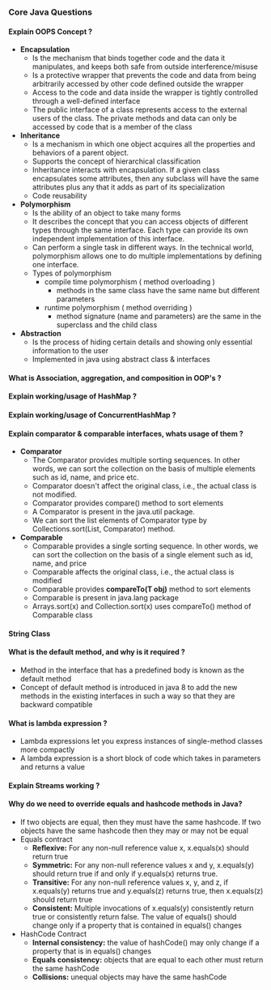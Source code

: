 

### Core Java Questions

#### **Explain OOPS Concept ?**
  - **Encapsulation**
    - Is the mechanism that binds together code and the data it manipulates,  and keeps both safe from outside interference/misuse
    - Is a protective wrapper that prevents the code and data from being arbitrarily accessed by other code defined outside the wrapper
    - Access to the code and data inside the wrapper is tightly controlled through a well-defined interface
    - The public interface of a class represents access to the external users of the class. The private methods and data can only be accessed by code that is a member of the class
  - **Inheritance**
    - Is a mechanism in which one object acquires all the properties and behaviors of a parent object.
    - Supports the concept of hierarchical classification
    - Inheritance interacts with encapsulation. If a given class encapsulates some attributes, then any subclass will have the same attributes plus any that it adds as part of its specialization
    - Code reusability
  - **Polymorphism**
    - Is the ability of an object to take many forms
    - It describes the concept that you can access objects of different types through the same interface. Each type can provide its own independent implementation of this interface.
    - Can perform a single task in different ways. In the technical world, polymorphism allows one to do multiple implementations by defining one interface.
    - Types of polymorphism
      - compile time polymorphism ( method overloading )
        - methods in the same class have the same name but different parameters
      - runtime polymorphism ( method overriding )
        - method signature (name and parameters) are the same in the superclass and the child class
  - **Abstraction**
    - Is the process of hiding certain details and showing only essential information to the user
    - Implemented in java using abstract class & interfaces

#### **What is Association, aggregation, and composition in OOP's ?**

#### **Explain working/usage of HashMap ?**

#### **Explain working/usage of ConcurrentHashMap ?**

#### **Explain comparator & comparable interfaces, whats usage of them ?**
  - **Comparator**
    - The Comparator provides multiple sorting sequences. In other words, we can sort the collection on the basis of multiple elements such as id, name, and price etc.
    - Comparator doesn't affect the original class, i.e., the actual class is not modified.
    - Comparator provides compare() method to sort elements
    - A Comparator is present in the java.util package.
    - We can sort the list elements of Comparator type by Collections.sort(List, Comparator) method.
  - **Comparable**
    - Comparable provides a single sorting sequence. In other words, we can sort the collection on the basis of a single element such as id, name, and price
    - Comparable affects the original class, i.e., the actual class is modified
    - Comparable provides **compareTo(T obj)** method to sort elements
    - Comparable is present in java.lang package
    - Arrays.sort(x) and Collection.sort(x) uses compareTo() method of Comparable class

#### **String Class**

#### **What is the default method, and why is it required ?**
  - Method in the interface that has a predefined body is known as the default method
  - Concept of default method is introduced in java 8 to add the new methods in the existing interfaces in such a way so that they are backward compatible

#### **What is lambda expression ?**
  - Lambda expressions let you express instances of single-method classes more compactly
  - A lambda expression is a short block of code which takes in parameters and returns a value

#### **Explain Streams working ?**

#### **Why do we need to override equals and hashcode methods in Java?**
  - If two objects are equal, then they must have the same hashcode. If two objects have the same hashcode then they may or may not be equal
  - Equals contract
    - **Reflexive:** For any non-null reference value x, x.equals(x) should return true
    - **Symmetric:** For any non-null reference values x and y, x.equals(y) should return true if and only if y.equals(x) returns true.
    - **Transitive:** For any non-null reference values x, y, and z, if x.equals(y) returns true and y.equals(z) returns true, then x.equals(z) should return true
    - **Consistent:** Multiple invocations of x.equals(y) consistently return true or consistently return false. The value of equals() should change only if a property that is contained in equals() changes
  - HashCode Contract
    - **Internal consistency:** the value of hashCode() may only change if a property that is in equals() changes
    - **Equals consistency:** objects that are equal to each other must return the same hashCode
    - **Collisions:** unequal objects may have the same hashCode
